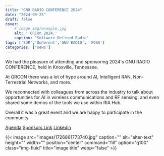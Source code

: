 ```yaml
---
title: "GNU RADIO CONFERENCE 2024"
date: "2024-09-25"
draft: false
cover:
    # image img/example.jpg
    alt: ' GRCon 2024.'
    caption: 'Software Defined Radio'
tags: ['SDR','Qoherent','GNU RADIO', 'FOSS']
categories: ['news']
---
```


We had the pleasure of attending and sponsoring 2024's GNU RADIO CONFERENCE, held in Knoxville, Tennessee.

At GRCON there was a lot of hype around AI, Intelligent RAN, Non-Terrestrial Networks, and more.

We reconnected with colleagues from across the industry to talk about opportunities for AI in wireless communications and RF sensing, and even shared some demos of the tools we use within RIA Hub.

Overall it was a great event and we are happy to participate in the community.

[Agenda](https://events.gnuradio.org/event/24/timetable/#all.detailed)
[Sponsors Link](https://events.gnuradio.org/event/24/page/143-our-sponsors)
[Linkedin](https://www.linkedin.com/feed/update/urn:li:activity:7242983284140359680)

{{< image src="images/1726861773740.jpg" caption="" alt="alter-text" height="" width="" position="center" command="fill" option="q100" class="img-fluid" title="image title"  webp="false" >}}